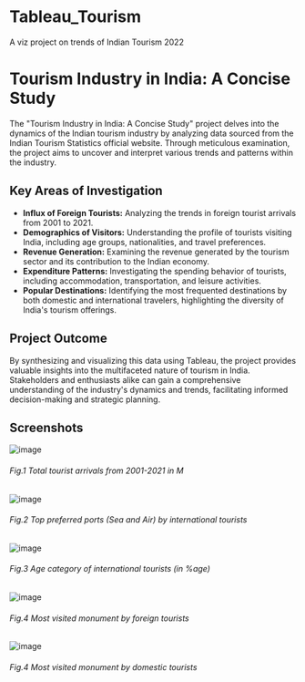 # Tableau_Tourism
A viz project on trends of Indian Tourism 2022
# Tourism Industry in India: A Concise Study

The "Tourism Industry in India: A Concise Study" project delves into the dynamics of the Indian tourism industry by analyzing data sourced from the Indian Tourism Statistics official website. Through meticulous examination, the project aims to uncover and interpret various trends and patterns within the industry.

## Key Areas of Investigation

- **Influx of Foreign Tourists:** Analyzing the trends in foreign tourist arrivals from 2001 to 2021.
- **Demographics of Visitors:** Understanding the profile of tourists visiting India, including age groups, nationalities, and travel preferences.
- **Revenue Generation:** Examining the revenue generated by the tourism sector and its contribution to the Indian economy.
- **Expenditure Patterns:** Investigating the spending behavior of tourists, including accommodation, transportation, and leisure activities.
- **Popular Destinations:** Identifying the most frequented destinations by both domestic and international travelers, highlighting the diversity of India's tourism offerings.

## Project Outcome

By synthesizing and visualizing this data using Tableau, the project provides valuable insights into the multifaceted nature of tourism in India. Stakeholders and enthusiasts alike can gain a comprehensive understanding of the industry's dynamics and trends, facilitating informed decision-making and strategic planning.

## Screenshots
![image](https://github.com/jha-nikita/Kaggle_Bank-Churn/assets/115389358/b20fe115-e5ab-45ef-9a4e-3f3cdc2d3565)
###### *Fig.1 Total tourist arrivals from 2001-2021 in M*

![image](https://github.com/jha-nikita/Kaggle_Bank-Churn/assets/115389358/27c85a0b-b13f-486a-a329-b2013fa7c2d2)
###### *Fig.2 Top preferred ports (Sea and Air) by international tourists*

![image](https://github.com/jha-nikita/Kaggle_Bank-Churn/assets/115389358/47bf5065-7c45-4c63-a727-61f04c8fc8df)
###### *Fig.3 Age category of international tourists (in %age)*

![image](https://github.com/jha-nikita/Kaggle_Bank-Churn/assets/115389358/ec3ff65d-bafe-427c-83d0-c740f43cf4e5)
###### *Fig.4 Most visited monument by foreign tourists*

![image](https://github.com/jha-nikita/Kaggle_Bank-Churn/assets/115389358/3a4bded8-b086-4476-9fc7-10764fd8d532)
###### *Fig.4 Most visited monument by domestic tourists*

